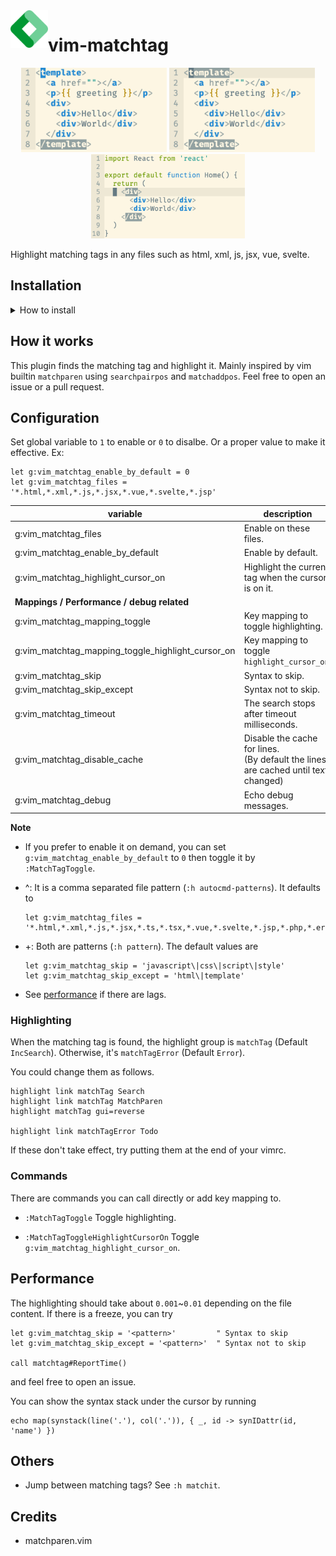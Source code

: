 <img src="https://raw.githubusercontent.com/leafOfTree/leafOfTree.github.io/master/vim-matchtag.svg" width="60" height="60" alt="icon" align="left"/>

# vim-matchtag

<p align="center">
<img alt="screenshot" src="https://raw.githubusercontent.com/leafOfTree/leafOfTree.github.io/master/vim_matchtag_single.png" height="135" />
<img alt="screenshot" src="https://raw.githubusercontent.com/leafOfTree/leafOfTree.github.io/master/vim_matchtag_both.png" height="135" />
<img alt="screenshot" src="https://raw.githubusercontent.com/leafOfTree/leafOfTree.github.io/master/vim_matchtag_both_react.png" height="135" />
</p>

Highlight matching tags in any files such as html, xml, js, jsx, vue, svelte.

## Installation

<details>
<summary><a>How to install</a></summary>

- [VundleVim][1]

        Plugin 'leafOfTree/vim-matchtag'

- [vim-pathogen][2]

        cd ~/.vim/bundle && \
        git clone https://github.com/leafOfTree/vim-matchtag --depth 1

- [vim-plug][3]

        Plug 'leafOfTree/vim-matchtag'

- Or manually, clone this plugin to `path/to/this_plugin`, and add it to `rtp` in vimrc

        set rtp+=path/to/this_plugin

<br />
</details>

## How it works

This plugin finds the matching tag and highlight it. Mainly inspired by vim builtin `matchparen` using `searchpairpos` and `matchaddpos`. Feel free to open an issue or a pull request.

## Configuration

Set global variable to `1` to enable or `0` to disalbe. Or a proper value to make it effective. Ex:

```vim
let g:vim_matchtag_enable_by_default = 0
let g:vim_matchtag_files = '*.html,*.xml,*.js,*.jsx,*.vue,*.svelte,*.jsp'
```

| variable                             | description                                         | default |
|--------------------------------------|-----------------------------------------------------|---------|
| g:vim_matchtag_files               | Enable on these files.                              | *See ^* |
| g:vim_matchtag_enable_by_default   | Enable by default.                                  | 1       |
| g:vim_matchtag_highlight_cursor_on | Highlight the current tag when the cursor is on it. | 0       |
| **Mappings / Performance / debug related** |||
| g:vim_matchtag_mapping_toggle                     | Key mapping to toggle highlighting.                     | `''`    |
| g:vim_matchtag_mapping_toggle_highlight_cursor_on | Key mapping to toggle `highlight_cursor_on`. | `''`    |
| g:vim_matchtag_skip          | Syntax to skip.                                                                       | *See +* |
| g:vim_matchtag_skip_except   | Syntax not to skip.                                                                   | *See +* |
| g:vim_matchtag_timeout       | The search stops after timeout milliseconds.                                          | 50      |
| g:vim_matchtag_disable_cache | Disable the cache for lines. <br>(By default the lines are cached until text changed) | 0       |
| g:vim_matchtag_debug         | Echo debug messages.                                                                  | 0       |

**Note**

- If you prefer to enable it on demand, you can set `g:vim_matchtag_enable_by_default` to `0` then toggle it by `:MatchTagToggle`.

- ^: It is a comma separated file pattern (`:h autocmd-patterns`). It defaults to

    ```vim
    let g:vim_matchtag_files = '*.html,*.xml,*.js,*.jsx,*.ts,*.tsx,*.vue,*.svelte,*.jsp,*.php,*.erb'
    ```
- +: Both are patterns (`:h pattern`). The default values are

    ```vim
    let g:vim_matchtag_skip = 'javascript\|css\|script\|style'
    let g:vim_matchtag_skip_except = 'html\|template'
    ```
- See [performance](#performance) if there are lags.

### Highlighting

When the matching tag is found, the highlight group is `matchTag` (Default `IncSearch`). Otherwise, it's `matchTagError` (Default `Error`).

You could change them as follows.

```vim
highlight link matchTag Search
highlight link matchTag MatchParen
highlight matchTag gui=reverse

highlight link matchTagError Todo
```

If these don't take effect, try putting them at the end of your vimrc.

### Commands

There are commands you can call directly or add key mapping to.

- `:MatchTagToggle` Toggle highlighting.

- `:MatchTagToggleHighlightCursorOn` Toggle `g:vim_matchtag_highlight_cursor_on`.

## Performance

The highlighting should take about `0.001`~`0.01` depending on the file content. If there is a freeze, you can try 

```vim
let g:vim_matchtag_skip = '<pattern>'         " Syntax to skip
let g:vim_matchtag_skip_except = '<pattern>'  " Syntax not to skip

call matchtag#ReportTime()
```
and feel free to open an issue.

You can show the syntax stack under the cursor by running
```vim
echo map(synstack(line('.'), col('.')), { _, id -> synIDattr(id, 'name') })
```

## Others

- Jump between matching tags? See `:h matchit`.

## Credits

- matchparen.vim

[1]: https://github.com/VundleVim/Vundle.vim
[2]: https://github.com/tpope/vim-pathogen
[3]: https://github.com/junegunn/vim-plug
